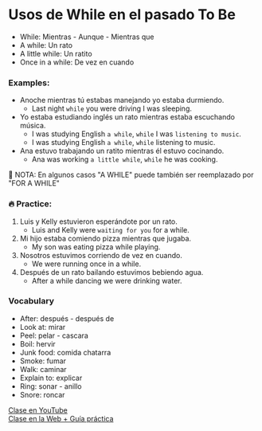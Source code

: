 # Usos de While en el pasado To Be

- While: Mientras - Aunque - Mientras que
- A while: Un rato
- A little while: Un ratito 
- Once in a while: De vez en cuando 

### Examples:
- Anoche mientras tú estabas manejando yo estaba durmiendo. 
	- Last night `while` you were driving I was sleeping.
- Yo estaba estudiando inglés un rato mientras estaba escuchando música. 
	- I was studying English `a while`, `while` I was `listening to music`.
	- I was studying English `a while`, `while` listening to music. 
- Ana estuvo trabajando un ratito mientras él estuvo cocinando. 
	- Ana was working `a little while`, `while` he was cooking. 

📌 NOTA: En algunos casos "A WHILE" puede también ser reemplazado por "FOR A WHILE"

### 🔥 Practice:
1. Luis y Kelly estuvieron esperándote por un rato. 
	- Luis and Kelly were `waiting for you` for a while.
2. Mi hijo estaba comiendo pizza mientras que jugaba.
	- My son was eating pizza while playing.
3. Nosotros estuvimos corriendo de vez en cuando.
	- We were running once in a while.
4. Después de un rato bailando estuvimos bebiendo agua. 
	- After a while dancing we were drinking water.

### Vocabulary
- After: después - después de 
- Look at: mirar 
- Peel: pelar - cascara 
- Boil: hervir 
- Junk food: comida chatarra 
- Smoke: fumar 
- Walk: caminar 
- Explain to: explicar 
- Ring: sonar - anillo 
- Snore: roncar 

[Clase en YouTube](https://www.youtube.com/watch?v=G1KHfSiWKms&list=PLgrNDDl9MxYmUmf19zPiljdg8FKIRmP78&index=50)  
[Clase en la Web + Guía práctica](https://www.pacho8a.com/ingl%C3%A9s/curso-ingl%C3%A9s-nivel-b%C3%A1sico/lecci%C3%B3n-43/)